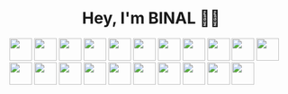 <h1 align="center">Hey, I'm BINAL 👦👋</h1>

<div>
  <img style="width: 40px" src=https://cdn.jsdelivr.net/gh/devicons/devicon@latest/icons/arduino/arduino-original-wordmark.svg />
  <img style="width: 40px" src=https://cdn.jsdelivr.net/gh/devicons/devicon@latest/icons/astro/astro-original.svg />
  <img style="width: 40px" src=https://cdn.jsdelivr.net/gh/devicons/devicon@latest/icons/blender/blender-original.svg />
  <img style="width: 40px" src=https://cdn.jsdelivr.net/gh/devicons/devicon@latest/icons/bootstrap/bootstrap-original.svg>
  <img style="width: 40px" src=https://cdn.jsdelivr.net/gh/devicons/devicon@latest/icons/canva/canva-original.svg>
  <img style="width: 40px" src=https://cdn.jsdelivr.net/gh/devicons/devicon@latest/icons/css3/css3-original.svg>
  <img style="width: 40px" src=https://cdn.jsdelivr.net/gh/devicons/devicon@latest/icons/denojs/denojs-original-wordmark.svg>
  <img style="width: 40px" src=https://cdn.jsdelivr.net/gh/devicons/devicon@latest/icons/electron/electron-original.svg>
  <img style="width: 40px" src=https://cdn.jsdelivr.net/gh/devicons/devicon@latest/icons/express/express-original.svg>
  <img style="width: 40px" src=https://cdn.jsdelivr.net/gh/devicons/devicon@latest/icons/figma/figma-original.svg>
  <img style="width: 40px" src=https://cdn.jsdelivr.net/gh/devicons/devicon@latest/icons/git/git-original.svg>
  <img style="width: 40px" src=https://cdn.jsdelivr.net/gh/devicons/devicon@latest/icons/html5/html5-original.svg>
  <img style="width: 40px" src=https://cdn.jsdelivr.net/gh/devicons/devicon@latest/icons/javascript/javascript-original.svg>
  <img style="width: 40px" src=https://cdn.jsdelivr.net/gh/devicons/devicon@latest/icons/jquery/jquery-plain-wordmark.svg>
  <img style="width: 40px" src=https://cdn.jsdelivr.net/gh/devicons/devicon@latest/icons/json/json-original.svg>
  <img style="width: 40px" src=https://cdn.jsdelivr.net/gh/devicons/devicon@latest/icons/less/less-plain-wordmark.svg>
  <img style="width: 40px" src=https://cdn.jsdelivr.net/gh/devicons/devicon@latest/icons/nodejs/nodejs-original.svg>
  <img style="width: 40px" src=https://cdn.jsdelivr.net/gh/devicons/devicon@latest/icons/nodemon/nodemon-original.svg>
  <img style="width: 40px" src=https://cdn.jsdelivr.net/gh/devicons/devicon@latest/icons/npm/npm-original-wordmark.svg>
  <img style="width: 40px" src=https://cdn.jsdelivr.net/gh/devicons/devicon@latest/icons/svelte/svelte-original.svg>
  <img style="width: 40px" src=https://cdn.jsdelivr.net/gh/devicons/devicon@latest/icons/tailwindcss/tailwindcss-original.svg>
</div>
